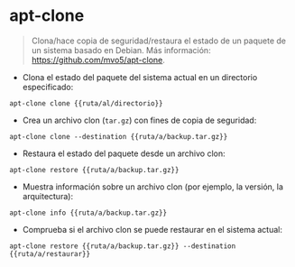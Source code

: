 # apt-clone

> Clona/hace copia de seguridad/restaura el estado de un paquete de un sistema basado en Debian.
> Más información: <https://github.com/mvo5/apt-clone>.

- Clona el estado del paquete del sistema actual en un directorio especificado:

`apt-clone clone {{ruta/al/directorio}}`

- Crea un archivo clon (`tar.gz`) con fines de copia de seguridad:

`apt-clone clone --destination {{ruta/a/backup.tar.gz}}`

- Restaura el estado del paquete desde un archivo clon:

`apt-clone restore {{ruta/a/backup.tar.gz}}`

- Muestra información sobre un archivo clon (por ejemplo, la versión, la arquitectura):

`apt-clone info {{ruta/a/backup.tar.gz}}`

- Comprueba si el archivo clon se puede restaurar en el sistema actual:

`apt-clone restore {{ruta/a/backup.tar.gz}} --destination {{ruta/a/restaurar}}`
